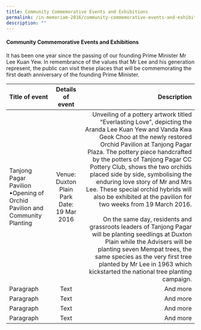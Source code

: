 ```yaml
---
title: Community Commemorative Events and Exhibitions
permalink: /in-memoriam-2016/community-commemorative-events-and-exhibitions
description: ""
---
```

#### Community Commemorative Events and Exhibitions


It has been one year since the passing of our founding Prime Minister Mr Lee Kuan Yew. In remembrance of the values that Mr Lee and his generation represent, the public can visit these places that will be commemorating the first death anniversary of the founding Prime Minister.

| Title of event      | Details of event	 | Description     |
| :---        |    :----:   |          ---: |
| Tanjong Pagar Pavilion <br>•Opening of Orchid Pavilion and Community Planting     | Venue: Duxton Plain Park <br>Date: 19 Mar 2016  | Unveiling of a pottery artwork titled “Everlasting Love”, depicting the Aranda Lee Kuan Yew and Vanda Kwa Geok Choo at the newly restored Orchid Pavilion at Tanjong Pagar Plaza. The pottery piece handcrafted by the potters of Tanjong Pagar CC Pottery Club, shows the two orchids placed side by side, symbolising the enduring love story of Mr and Mrs Lee. These special orchid hybrids will also be exhibited at the pavilion for two weeks from 19 March 2016. <br> <br>On the same day, residents and grassroots leaders of Tanjong Pagar will be planting seedlings at Duxton Plain while the Advisers will be planting seven Mempat trees, the same species as the very first tree planted by Mr Lee in 1963 which kickstarted the national tree planting campaign.|
| Paragraph   | Text        | And more      |
| Paragraph   | Text        | And more      |
| Paragraph   | Text        | And more      |
| Paragraph   | Text        | And more      |